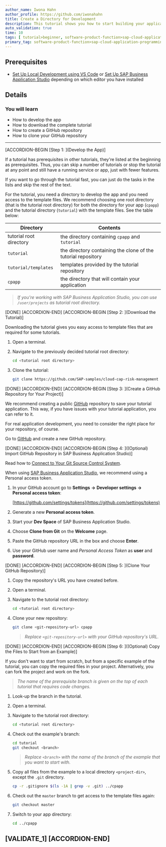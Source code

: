 ```yaml
---
author_name: Iwona Hahn
author_profile: https://github.com/iwonahahn
title: Create a Directory for Development
description: This tutorial shows you how to start building your application with CAP.
auto_validation: true
time: 10
tags: [ tutorial>beginner, software-product-function>sap-cloud-application-programming-model, topic>node-js, products>sap-business-technology-platform, products>sap-fiori]
primary_tag: software-product-function>sap-cloud-application-programming-model
---
```


## Prerequisites
 - [Set Up Local Development using VS Code](btp-app-set-up-local-development) or [Set Up SAP Business Application Studio](btp-app-set-up-appstudio) depending on which editor you have installed

## Details
### You will learn
 - How to develop the app
 - How to download the complete tutorial
 - How to create a GitHub repository
 - How to clone your GitHub repository

---

[ACCORDION-BEGIN [Step 1: ](Develop the App)]

If a tutorial has prerequisites in other tutorials, they're listed at the beginning as prerequisites. Thus, you can skip a number of tutorials or stop the tutorial at any point and still have a running service or app, just with fewer features.

If you want to go through the tutorial fast, you can just do the tasks in the lists and skip the rest of the text.

For the tutorial, you need a directory to develop the app and you need access to the template files. We recommend choosing one root directory (that is the tutorial root directory) for both the directory for your app (`cpapp`) and the tutorial directory (`tutorial`) with the template files. See the table below:

| Directory | Contents |
|-|-|
| tutorial root directory | the directory containing `cpapp` and `tutorial` |
| `tutorial` | the directory containing the clone of the tutorial repository |
| `tutorial/templates` | templates provided by the tutorial repository |
| `cpapp` | the directory that will contain your application |

> _If you're working with SAP Business Application Studio, you can use `/user/projects` as tutorial root directory._



[DONE]
[ACCORDION-END]
[ACCORDION-BEGIN [Step 2: ](Download the Tutorial)]

Downloading the tutorial gives you easy access to template files that are required for some tutorials.

1. Open a terminal.

2. Navigate to the previously decided tutorial root directory:

    ```bash
    cd <tutorial root directory>
    ```

3. Clone the tutorial:

    ```bash
    git clone https://github.com/SAP-samples/cloud-cap-risk-management tutorial
    ```


[DONE]
[ACCORDION-END]
[ACCORDION-BEGIN [Step 3: ](Create a GitHub Repository for Your Project)]

We recommend creating a public [GitHub](https://github.com) repository to save your tutorial application. This way, if you have issues with your tutorial application, you can refer to it.

For real application development, you need to consider the right place for your repository, of course.

Go to [GitHub](https://github.com/) and create a new GitHub repository.

<!--
    Currently, SAP Continuous Integration and Delivery supports only [GitHub](https://github.com/) repositories.
    To be able to connect SAP Continuous Integration and Delivery with your repository, create a new repository on [GitHub](https://github.com/).
-->


[DONE]
[ACCORDION-END]
[ACCORDION-BEGIN [Step 4: ]((Optional) Import GitHub Repository in SAP Business Application Studio)]

Read how to [Connect to Your Git Source Control System](https://help.sap.com/viewer/9d1db9835307451daa8c930fbd9ab264/Cloud/en-US/e7a42bcb9d124b43be7e396b11d5e808.html).

When using [SAP Business Application Studio](btp-app-set-up-appstudio), we recommend using a Personal access token.

1. In your GitHub account go to **Settings** **&rarr;** **Developer settings** **&rarr;** **Personal access token**:

    [https://github.com/settings/tokens](https://github.com/settings/tokens)

2. Generate a new **Personal access token**.
3. Start your **Dev Space** of SAP Business Application Studio.
4. Choose **Clone from Git** on the **Welcome** page.
5. Paste the GitHub repository URL in the box and choose **Enter**.
6. Use your GitHub user name and *Personal Access Token* as **user** and **password**.

[DONE]
[ACCORDION-END]
[ACCORDION-BEGIN [Step 5: ](Clone Your GitHub Repository)]

1. Copy the repository's URL you have created before.

2. Open a terminal.

3. Navigate to the tutorial root directory:

    ```bash
    cd <tutorial root directory>
    ```

4. Clone your new repository:

    ```bash
    git clone <git-repository-url> cpapp
    ```

    > _Replace `<git-repository-url>` with your GitHub repository's URL._



[DONE]
[ACCORDION-END]
[ACCORDION-BEGIN [Step 6: ]((Optional) Copy the Files to Start from an Example)]

If you don't want to start from scratch, but from a specific example of the tutorial, you can copy the required files in your project. Alternatively, you can fork the project and work on the fork.

> _The name of the prerequisite branch is given on the top of each tutorial that requires code changes._

1. Look-up the branch in the tutorial.

2. Open a terminal.

3. Navigate to the tutorial root directory:

    ```bash
    cd <tutorial root directory>
    ```

4. Check out the example's branch:

    ``` bash
    cd tutorial
    git checkout <branch>
    ```

    > _Replace `<branch>` with the name of the branch of the example that you want to start with._

5. Copy all files from the example to a local directory `<project-dir>`, except the `.git` directory.

    ```bash
    cp -r .gitignore $(ls -1A | grep -v .git) ../cpapp
    ```

6. Check out the `master` branch to get access to the template files again:

    ```bash
    git checkout master
    ```

7. Switch to your app directory:

    ```bash
    cd ../cpapp
    ```

[VALIDATE_1]
[ACCORDION-END]
---
